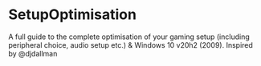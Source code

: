 # SetupOptimisation
A full guide to the complete optimisation of your gaming setup (including peripheral choice, audio setup etc.) & Windows 10 v20h2 (2009). Inspired by @djdallman
